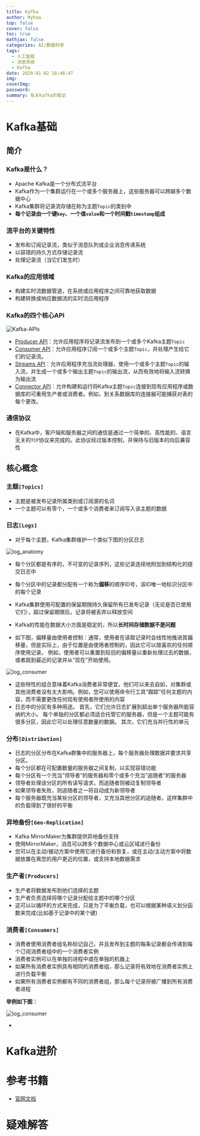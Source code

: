 ```yaml
---
title: Kafka
author: Myhaa
top: false
cover: false
toc: true
mathjax: false
categories: AI/数据科学
tags:
  - 人工智能
  - 消息系统
  - Kafka
date: 2020-01-02 16:46:47
img:
coverImg:
password:
summary: 有关Kafka的笔记
---
```


# Kafka基础

## 简介

### Kafka是什么？

* Apache Kafka是一个分布式流平台
* Kafka作为一个集群运行在一个或多个服务器上，这些服务器可以跨越多个数据中心
* Kafka集群将记录流存储在称为主题`Topic`的类别中
* **每个记录由一个键`key`、一个值`value`和一个时间戳`timestamp`组成**

### 流平台的关键特性

* 发布和订阅记录流，类似于消息队列或企业消息传递系统
* 以容错的持久方式存储记录流
* 处理记录流（当它们发生时）

### Kafka的应用领域

* 构建实时流数据管道，在系统或应用程序之间可靠地获取数据
* 构建转换或响应数据流的实时流应用程序

### Kafka的四个核心API

![Kafka-APIs](/Kafka/kafka-apis.png)

* [Producer API](<https://kafka.apache.org/documentation.html#producerapi>)：允许应用程序将记录流发布到一个或多个Kafka主题`Topic`
* [Consumer API](<https://kafka.apache.org/documentation.html#consumerapi>)：允许应用程序订阅一个或多个主题`Topic`，并处理产生给它们的记录流。
* [Streams API](<https://kafka.apache.org/documentation.html#connectapi>)：允许应用程序充当流处理器，使用一个或多个主题`Topic`的输入流，并生成一个或多个输出主题`Topic`的输出流，从而有效地将输入流转换为输出流
* [Connector API](<https://kafka.apache.org/documentation.html#connectapi>)：允许构建和运行将Kafka主题`Topic`连接到现有应用程序或数据库的可重用生产者或消费者。例如，到关系数据库的连接器可能捕获对表的每个更改。

### 通信协议

* 在Kafka中，客户端和服务器之间的通信是通过一个简单的、高性能的、语言无关的`TCP`协议来完成的。此协议经过版本控制，并保持与旧版本的向后兼容性

## 核心概念

### 主题`[Topics]`

* 主题是被发布记录所属类别或订阅源的名词
* 一个主题可以有零个，一个或多个消费者来订阅写入该主题的数据

### 日志`[Logs]`

* 对于每个主题，Kafka集群维护一个类似下图的分区日志

![log_anatomy](/Kafka/log_anatomy.png)

* 每个分区都是有序的，不可变的记录序列，这些记录连续地附加到结构化的提交日志中
* 每个分区中的记录都分配有一个称为**偏移**的顺序ID号，该ID唯一地标识分区中的每个记录
* Kafka集群使用可配置的保留期限持久保留所有已发布记录（无论是否已使用它们），超过保留期限后，记录将被丢弃以释放空间
* Kafka的性能在数据大小方面是稳定的，所以**长时间存储数据不是问题**

* 如下图，偏移量由使用者控制：通常，使用者在读取记录时会线性地推进其偏移量，但是实际上，由于位置是由使用者控制的，因此它可以按喜欢的任何顺序使用记录。 例如，使用者可以重置到较旧的偏移量以重新处理过去的数据，或者跳到最近的记录并从“现在”开始使用。

![log_consumer](/Kafka/log_consumer.png)

* 这些特性的组合意味着Kafka消费者非常便宜，他们可以来去自如，对集群或其他消费者没有太大影响。例如，您可以使用命令行工具“跟踪”任何主题的内容，而不需要更改任何现有使用者所使用的内容
* 日志中的分区有多种用途。 首先，它们允许日志扩展到超出单个服务器所能容纳的大小。 每个单独的分区都必须适合托管它的服务器，但是一个主题可能有很多分区，因此它可以处理任意数量的数据。 其次，它们充当并行性的单元

### 分布`[Distribution]`

* 日志的分区分布在Kafka群集中的服务器上，每个服务器处理数据并要求共享分区。 
* 每个分区都在可配置数量的服务器之间复制，以实现容错功能
* 每个分区有一个充当“领导者”的服务器和零个或多个充当“追随者”的服务器
* 领导者处理该分区的所有读写请求，而追随者则被动复制领导者
* 如果领导者失败，则追随者之一将自动成为新领导者
* 每个服务器既充当某些分区的领导者，又充当其他分区的追随者，这样集群中的负载得到了很好的平衡

### 异地备份`[Geo-Replication]`

* Kafka MirrorMaker为集群提供异地备份支持
* 使用MirrorMaker，消息可以跨多个数据中心或云区域进行备份
* 您可以在主动/被动方案中使用它进行备份和恢复，或在主动/主动方案中将数据放置在离您的用户更近的位置，或支持本地数据需求

### 生产者`[Producers]`

* 生产者将数据发布到他们选择的主题
* 生产者负责选择将哪个记录分配给主题中的哪个分区
* 这可以以循环的方式来完成，只是为了平衡负载，也可以根据某种语义划分函数来完成(比如基于记录中的某个键)

### 消费者`[Consumers]`

* 消费者使用消费者组名称标记自己，并且发布到主题的每条记录都会传递到每个订阅消费者组中的一个消费者实例
* 消费者实例可以在单独的进程中或在单独的机器上
* 如果所有消费者实例具有相同的消费者组，那么记录将有效地在消费者实例上进行负载平衡
* 如果所有消费者实例都有不同的消费者组，那么每个记录将被广播到所有消费者进程

**举例如下图：**

![log_consumer](/Kafka/consumer-groups.png)

* 

# Kafka进阶

# 参考书籍

* [官网文档](<https://kafka.apache.org/documentation/>)

# 疑难解答